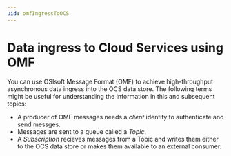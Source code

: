 ```yaml
---
uid: omfIngressToOCS
---
```


Data ingress to Cloud Services using OMF
========================================

You can use OSIsoft Message Format (OMF) to achieve high-throughput asynchronous data ingress 
into the OCS data store. The following terms might be useful for understanding the information
in this and subsequent topics:

* A producer of OMF messages needs a *client* identity to authenticate and send messges.
* Messages are sent to a queue called a *Topic*. 
* A *Subscription* recieves messages from a Topic and writes them either to the OCS 
  data store or makes them available to an external consumer. 

